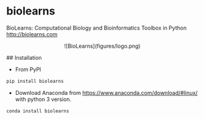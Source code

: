 # biolearns
BioLearns: Computational Biology and Bioinformatics Toolbox in Python http://biolearns.com

<p align="center">
	![BioLearns](figures/logo.png)
</p>
## Installation

* From PyPI

```bash
pip install biolearns
```


* Download Anaconda from https://www.anaconda.com/download/#linux/ with python 3 version.

```bash
conda install biolearns
```

